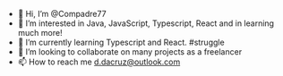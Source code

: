 - 👋 Hi, I’m @Compadre77
- 👀 I’m interested in Java, JavaScript, Typescript, React and in learning much more!
- 🌱 I’m currently learning Typescript and React. #struggle
- 💞️ I’m looking to collaborate on many projects as a freelancer
- 📫 How to reach me d.dacruz@outlook.com

<!---
Compadre77/Compadre77 is a ✨ special ✨ repository because its `README.md` (this file) appears on your GitHub profile.
You can click the Preview link to take a look at your changes.
--->
